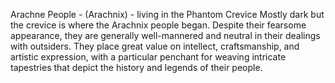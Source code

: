 Arachne People - (Arachnix) - living in the Phantom Crevice Mostly dark but the crevice is where the Arachnix people began. Despite their fearsome appearance, they are generally well-mannered and neutral in their dealings with outsiders. They place great value on intellect, craftsmanship, and artistic expression, with a particular penchant for weaving intricate tapestries that depict the history and legends of their people.